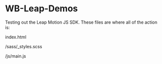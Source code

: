 WB-Leap-Demos
=============

Testing out the Leap Motion JS SDK. These files are where all of the action is:

index.html

/sass/_styles.scss

/js/main.js
